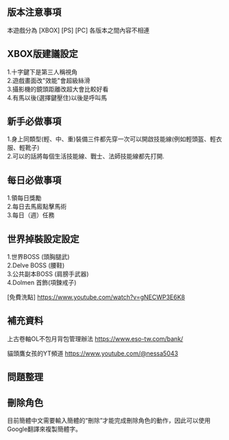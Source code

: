 ## 版本注意事項
本遊戲分為
[XBOX]
[PS]
[PC]
各版本之間內容不相連

## XBOX版建議設定
1.十字鍵下是第三人稱視角  
2.遊戲畫面改"效能"會超級絲滑  
3.攝影機的鏡頭距離改超大會比較好看  
4.有馬以後(選擇鍵壓住)以後是呼叫馬  


## 新手必做事項
1.身上同類型(輕、中、重)裝備三件都先穿一次可以開啟技能線(例如輕頭盔、輕衣服、輕靴子)  
2.可以的話將每個生活技能線、戰士、法師技能線都先打開.      

## 每日必做事項
1.領每日獎勵  
2.每日去馬廄點擊馬術  
3.每日（週）任務


## 世界掉裝設定設定
1.世界BOSS (頭胸腿武)  
2.Delve BOSS (腰鞋)  
3.公共副本BOSS (肩膀手武器)  
4.Dolmen 首飾(項鍊戒子)  

[免費洗點]
https://www.youtube.com/watch?v=gNECWP3E6K8

## 補充資料
上古卷軸OL不包月背包管理辦法
https://www.eso-tw.com/bank/

貓頭鷹女孩的YT頻道
https://www.youtube.com/@nessa5043

## 問題整理
## 刪除角色
目前簡體中文需要輸入簡體的“刪除”才能完成刪除角色的動作，因此可以使用Google翻譯來複製簡體字。